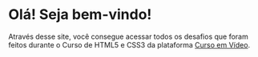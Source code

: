 <h1>Olá! Seja bem-vindo!</h1>

<p>Através desse site, você consegue acessar todos os desafios que foram feitos durante o Curso de HTML5 e CSS3 da plataforma <a href="https://www.cursoemvideo.com/" target="_blank">Curso em Vídeo<a>.</p>